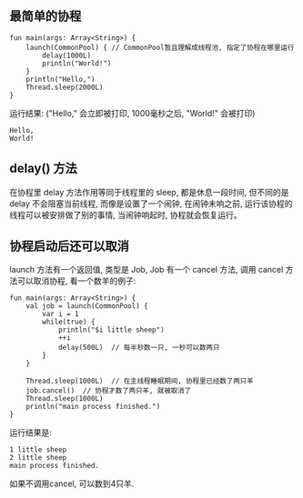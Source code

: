 ## 最简单的协程

```
fun main(args: Array<String>) {
    launch(CommonPool) { // CommonPool暂且理解成线程池, 指定了协程在哪里运行
        delay(1000L) 
        println("World!") 
    }
    println("Hello,")
    Thread.sleep(2000L)
}
```

运行结果: ("Hello," 会立即被打印, 1000毫秒之后, "World!" 会被打印)

```
Hello, 
World!
```

## delay() 方法

在协程里 delay 方法作用等同于线程里的 sleep, 都是休息一段时间, 但不同的是 delay 不会阻塞当前线程, 而像是设置了一个闹钟, 在闹钟未响之前, 运行该协程的线程可以被安排做了别的事情, 当闹钟响起时, 协程就会恢复运行。

## 协程启动后还可以取消

launch 方法有一个返回值, 类型是 Job, Job 有一个 cancel 方法, 调用 cancel 方法可以取消协程, 看一个数羊的例子:

```
fun main(args: Array<String>) {
    val job = launch(CommonPool) {
        var i = 1
        while(true) {
            println("$i little sheep")
            ++i
            delay(500L)  // 每半秒数一只, 一秒可以数两只
        }
    }

    Thread.sleep(1000L)  // 在主线程睡眠期间, 协程里已经数了两只羊
    job.cancel()  // 协程才数了两只羊, 就被取消了
    Thread.sleep(1000L)
    println("main process finished.")
}
```

运行结果是:

```
1 little sheep
2 little sheep
main process finished.
```

如果不调用cancel, 可以数到4只羊.

